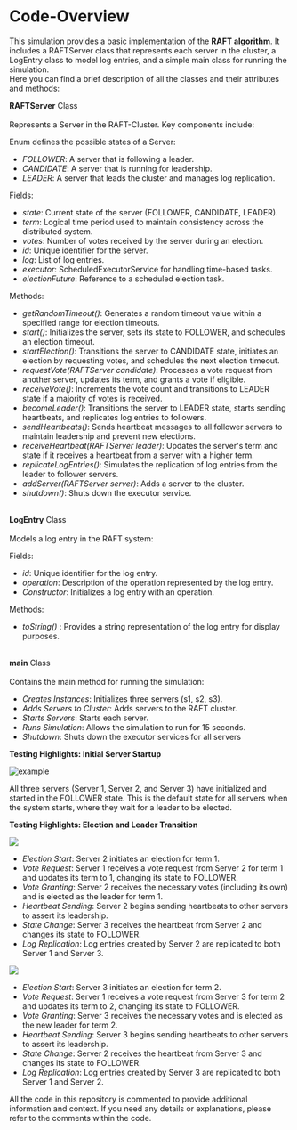 # Code-Overview
This simulation provides a basic implementation of the **RAFT algorithm**. It includes a RAFTServer class that represents each server in the cluster, a LogEntry class to model log entries, and a simple main class for running the simulation. <br> Here you can find a brief description of all the classes and their attributes and methods:<br>

**RAFTServer** Class <br><br>
Represents a Server in the RAFT-Cluster. Key components include:

Enum defines the possible states of a Server:

- _FOLLOWER_: A server that is following a leader.
- _CANDIDATE_: A server that is running for leadership.
- _LEADER_: A server that leads the cluster and manages log replication.

Fields: 

- _state_: Current state of the server (FOLLOWER, CANDIDATE, LEADER).
- _term_: Logical time period used to maintain consistency across the distributed system.
- _votes_: Number of votes received by the server during an election.
- _id_: Unique identifier for the server.
- _log_: List of log entries.
- _executor_: ScheduledExecutorService for handling time-based tasks.
- _electionFuture_: Reference to a scheduled election task.

Methods:

- _getRandomTimeout()_: Generates a random timeout value within a specified range for election timeouts.
- _start()_: Initializes the server, sets its state to FOLLOWER, and schedules an election timeout.
- _startElection()_: Transitions the server to CANDIDATE state, initiates an election by requesting votes, and schedules the next election timeout.
- _requestVote(RAFTServer candidate)_: Processes a vote request from another server, updates its term, and grants a vote if eligible.
- _receiveVote()_: Increments the vote count and transitions to LEADER state if a majority of votes is received.
- _becomeLeader()_: Transitions the server to LEADER state, starts sending heartbeats, and replicates log entries to followers.
- _sendHeartbeats()_: Sends heartbeat messages to all follower servers to maintain leadership and prevent new elections.
- _receiveHeartbeat(RAFTServer leader)_: Updates the server's term and state if it receives a heartbeat from a server with a higher term.
- _replicateLogEntries()_: Simulates the replication of log entries from the leader to follower servers.
- _addServer(RAFTServer server)_: Adds a server to the cluster.
- _shutdown()_: Shuts down the executor service. <br><br>

**LogEntry** Class<br><br>
Models a log entry in the RAFT system:

Fields:

- _id_: Unique identifier for the log entry.
- _operation_: Description of the operation represented by the log entry.
- _Constructor_: Initializes a log entry with an operation. 

Methods:

- _toString()_ : Provides a string representation of the log entry for display purposes.<br><br>

**main** Class <br><br>
Contains the main method for running the simulation:

- _Creates Instances_: Initializes three servers (s1, s2, s3).
- _Adds Servers to Cluster_: Adds servers to the RAFT cluster.
- _Starts Servers_: Starts each server.
- _Runs Simulation_: Allows the simulation to run for 15 seconds.
- _Shutdown_: Shuts down the executor services for all servers

**Testing Highlights: Initial Server Startup**

![example](https://github.com/Moret00/RAFT-Algorithm-Demo/edit/main/introduction.png)

All three servers (Server 1, Server 2, and Server 3) have initialized and started in the FOLLOWER state. This is the default state for all servers when the system starts, where they wait for a leader to be elected.

**Testing Highlights: Election and Leader Transition**

![](https://github.com/Moret00/RAFT-Algorithm-Demo/edit/main/firstTerm.png)

- _Election Start_: Server 2 initiates an election for term 1.
- _Vote Request_: Server 1 receives a vote request from Server 2 for term 1 and updates its term to 1, changing its state to FOLLOWER.
- _Vote Granting_: Server 2 receives the necessary votes (including its own) and is elected as the leader for term 1.
- _Heartbeat Sending_: Server 2 begins sending heartbeats to other servers to assert its leadership.
- _State Change_: Server 3 receives the heartbeat from Server 2 and changes its state to FOLLOWER.
- _Log Replication_: Log entries created by Server 2 are replicated to both Server 1 and Server 3.

![](https://github.com/Moret00/RAFT-Algorithm-Demo/edit/main/changeTerm.png)

- _Election Start_: Server 3 initiates an election for term 2.
- _Vote Request_: Server 1 receives a vote request from Server 3 for term 2 and updates its term to 2, changing its state to FOLLOWER.
- _Vote Granting_: Server 3 receives the necessary votes and is elected as the new leader for term 2.
- _Heartbeat Sending_: Server 3 begins sending heartbeats to other servers to assert its leadership.
- _State Change_: Server 2 receives the heartbeat from Server 3 and changes its state to FOLLOWER.
- _Log Replication_: Log entries created by Server 3 are replicated to both Server 1 and Server 2.

All the code in this repository is commented to provide additional information and context. If you need any details or explanations, please refer to the comments within the code.
